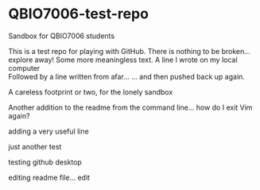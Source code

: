# QBIO7006-test-repo
Sandbox for QBIO7006 students


This is a test repo for playing with GitHub. There is nothing to be broken... explore away!
Some more meaningless text.
A line I wrote on my local computer  
Followed by a line written from afar...
... and then pushed back up again.

A careless footprint or two, for the lonely sandbox

Another addition to the readme from the command line... how do I exit Vim 
again?

adding a very useful line

just another test

testing github desktop

editing readme file...
edit
